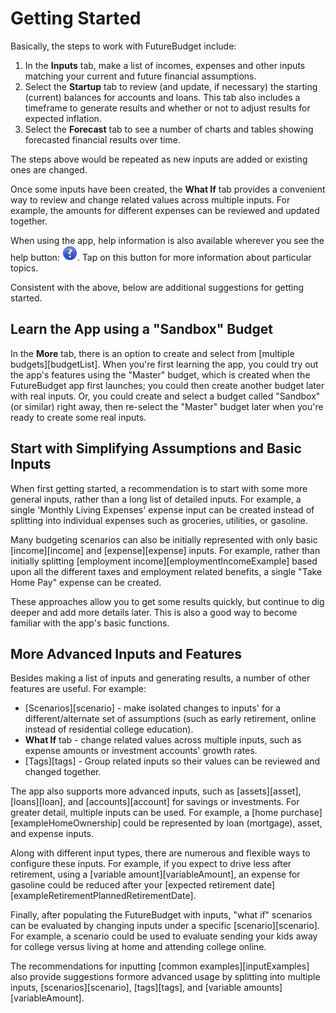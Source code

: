 # Getting Started

Basically, the steps to work with FutureBudget include:

1. In the **Inputs** tab, make a list of incomes, expenses and other inputs 
   matching your current and future financial assumptions.
2. Select the **Startup** tab to review (and update, if necessary) the starting 
   (current) balances for accounts and loans. This tab also includes a timeframe to 
   generate results and whether or not to adjust results for expected inflation.
3. Select the **Forecast** tab to see a number of charts and tables showing
   forecasted financial results over time.

The steps above would be repeated as new inputs are added or existing ones are changed. 

Once some inputs have been created, the **What If** tab provides a convenient way to review and change related values across multiple inputs. For example, the amounts for different expenses can be reviewed and updated together.

When using the app, help information is also available wherever you see the help button: ![help button](buttonhelp-doc.png "Help Button"). Tap on this button for more information about particular topics.

<!--- Note that buttonhelp-doc.png is the same image as buttonhelp.png stored in ResultraLib. However, in the library
it is stored in a bundle resource, which is not accessable from the markdown/html help pages.
-->

Consistent with the above, below are additional suggestions for getting started. 

## Learn the App using a "Sandbox" Budget

In the **More** tab, there is an option to create and select from [multiple budgets][budgetList]. When you're first learning the app, you could try out the app's features using the "Master" budget, which is created when the FutureBudget app first launches; you could then create another budget later with real inputs. Or, you could create and select a budget called "Sandbox" (or similar) right away, then re-select the "Master" budget later when you're ready to create some real inputs.

## Start with Simplifying Assumptions and Basic Inputs 

When first getting started, a recommendation is to start with some more general inputs, rather than a long list of detailed inputs. For example, a single 'Monthly Living Expenses' expense input can be created instead of splitting into individual expenses such as groceries, utilities, or gasoline.

Many budgeting scenarios can also be initially represented with only basic [income][income] and [expense][expense] inputs. For example, rather than initially splitting [employment income][employmentIncomeExample] based upon all the different taxes and employment related benefits, a single "Take Home Pay" expense can be created.

These approaches allow you to get some results quickly, but continue to dig deeper and add more details later. This is also a good way to become familiar with the app's basic functions.

## More Advanced Inputs and Features

Besides making a list of inputs and generating results, a number of other features
are useful. For example:

* [Scenarios][scenario] - make isolated changes to inputs'
for a different/alternate set of assumptions (such as early retirement, 
online instead of residential college education).  
* **What If** tab - change related values across multiple inputs, such as expense amounts or 
investment accounts' growth rates.
* [Tags][tags] - Group related inputs so their values can be reviewed and changed together. 

The app also supports more advanced inputs, such as [assets][asset], [loans][loan], and [accounts][account] for savings or investments. For greater detail, multiple inputs can be used. For example, a [home purchase][exampleHomeOwnership] could be represented by loan (mortgage), asset, and expense inputs.

Along with different input types, there are numerous and flexible ways to configure these inputs. For example, if you expect to drive less after retirement, using a [variable amount][variableAmount], an expense for gasoline could be reduced after your [expected retirement date][exampleRetirementPlannedRetirementDate].

Finally, after populating the FutureBudget with inputs, "what if" scenarios can be evaluated by changing inputs under a specific [scenario][scenario]. For example, a scenario could be used to evaluate sending your kids away for college versus living at home and attending college online.

The recommendations for inputting [common examples][inputExamples] also provide suggestions formore advanced usage by splitting into multiple inputs, [scenarios][scenario], [tags][tags], and [variable amounts][variableAmount].
